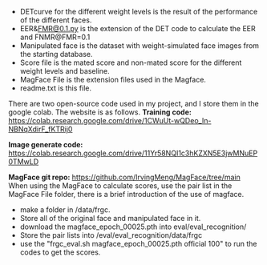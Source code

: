 - DETcurve for the different weight levels is the result of the performance of the different faces.
- EER&FMR@0.1.py is the extension of the DET code to calculate the EER and FNMR@FMR=0.1
- Manipulated face is the dataset with weight-simulated face images from the starting database.
- Score file is the mated score and non-mated score for the different weight levels and baseline.
- MagFace File is the extension files used in the Magface.
- readme.txt is this file.

There are two open-source code used in my project, and I store them in the google colab. The website is as follows.
**Training code:**
 https://colab.research.google.com/drive/1CWuUt-wQDeo_In-NBNqXdirF_fKTRij0

**Image generate code:**
 https://colab.research.google.com/drive/11Yr58NQI1c3hKZXN5E3jwMNuEP0TMwLD

**MagFace git repo:**
 https://github.com/IrvingMeng/MagFace/tree/main
When using the MagFace to calculate scores, use the pair list in the MagFace File folder, there is a brief introduction of the use of magface.

- make a folder in /data/frgc. 
- Store all of the original face and manipulated face in it. 
- download the magface_epoch_00025.pth  into eval/eval_recognition/
- Store the pair lists into /eval/eval_recognition/data/frgc
- use the "frgc_eval.sh magface_epoch_00025.pth official 100" to run the codes to get the scores. 


